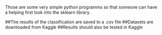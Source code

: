 Those are some very simple python programms so that someone can have a helping first look into the sklearn library.

##The results of the classification are saved to a .csv file
##Datasets are downloaded from Kaggle
##Results should also be tested in Kaggle
